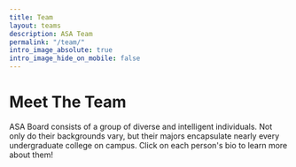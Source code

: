 ```yaml
---
title: Team
layout: teams
description: ASA Team
permalink: "/team/"
intro_image_absolute: true
intro_image_hide_on_mobile: false
---
```


# Meet The Team
ASA Board consists of a group of diverse and intelligent individuals. Not only do their backgrounds vary, but their majors encapsulate nearly every undergraduate college on campus. Click on each person's bio to learn more about them!
